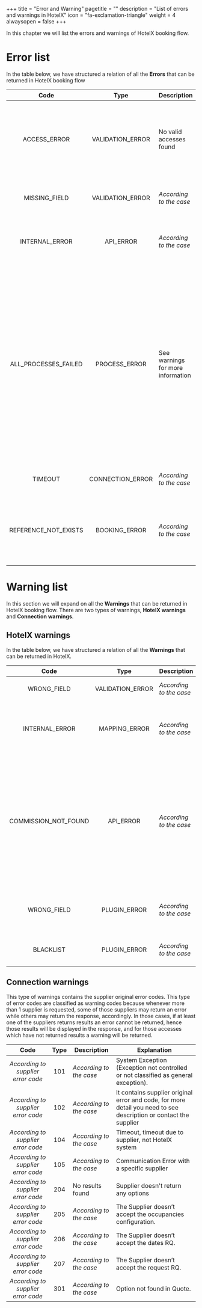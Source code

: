 +++
title = "Error and Warning"
pagetitle = ""
description = "List of errors and warnings in HotelX"
icon = "fa-exclamation-triangle"
weight = 4
alwaysopen = false
+++


In this chapter we will list the errors and warnings of HotelX booking flow.

# Error list
In the table below, we have structured a relation of all the **Errors** that can be returned in HotelX booking flow

|         Code         |       Type       |            Description            | Explanation  |
| :------------------: | :--------------: | --------------------------------- |-------------- |
|     ACCESS_ERROR     | VALIDATION_ERROR | No valid accesses found           | The access is not found or it has no permission, or you are using a test access and you need to add the testMode.|
|    MISSING_FIELD     | VALIDATION_ERROR | *According to the case*           | Some mandatory fields are missing in input|
|    INTERNAL_ERROR    |    API_ERROR     | *According to the case*           | Covers any unexpected error or errors due to **internal** service|
| ALL_PROCESSES_FAILED |  PROCESS_ERROR   | See warnings for more information | This occurs when no options are returned for all accesses after applying a plugin (blacklist, filter, mapping code),  commission, etc., it may also be caused by a wrong default setting, In the warning node you will find detailed information about the cause.|
|       TIMEOUT        | CONNECTION_ERROR | *According to the case*           | This occurs due to a connection timeout|
| REFERENCE_NOT_EXISTS |  BOOKING_ERROR   | *According to the case*           | This occurs when the booking reference provided is not available in the supplier system|


# Warning list

In this section we will expand on all the **Warnings** that can be returned in HotelX booking flow. There are two types of warnings, **HotelX warnings** and **Connection warnings**.

## HotelX warnings

In the table below, we have structured a relation of all the **Warnings** that can be returned in HotelX.

|                Code                | Type  |       Description       | Explanation                  |
| :--------------------------------: | :---: | ----------------------- | ---------------------------- |
|     WRONG_FIELD      | VALIDATION_ERROR | *According to the case* | A field or fields in the request are not correct|
|    INTERNAL_ERROR    |  MAPPING_ERROR   | *According to the case* | Error produced when mapping codes, it usually happens regarding hotel mapping|
| COMMISSION_NOT_FOUND |    API_ERROR     | *According to the case* | This occurs when the options are discarded because the supplier returns options with a negative commission that does not allow the calculation of the net price. You need to upload the commission file to solve it|
|     WRONG_FIELD      |   PLUGIN_ERROR   | *According to the case* | It occurs when the input of the plugin is misintroduced or misconstructed|
|      BLACKLIST       |   PLUGIN_ERROR   | *According to the case* | It occurs when the hotels or accesses are blacklisted|

## Connection warnings

This type of warnings contains the supplier original error codes. This type of error codes are classified as warning codes because whenever more than 1 supplier is requested, some of those suppliers may return an error while others may return the response, accordingly. In those cases, if at least one of the suppliers returns results an error cannot be returned, hence those results will be displayed in the response, and for those accesses which have not returned results a warning will be returned.


|                Code                | Type  |       Description       | Explanation                  |
| :--------------------------------: | :---: | ----------------------- | ---------------------------- |
| *According to supplier error code* |  101  | *According to the case* | System Exception (Exception not controlled or not classified as general exception).|
| *According to supplier error code* |  102  | *According to the case* | It contains supplier original error and code, for more detail you need to see description or contact the supplier |
| *According to supplier error code* |  104  | *According to the case* | Timeout, timeout due to supplier, not HotelX system|
| *According to supplier error code* |  105  | *According to the case* | Communication Error with a specific supplier|
| *According to supplier error code* |  204  | No results found        | Supplier doesn't return any options|
| *According to supplier error code* |  205  | *According to the case* | The Supplier doesn’t accept the occupancies configuration.|
| *According to supplier error code* |  206  | *According to the case* | The Supplier doesn’t accept the dates RQ.|
| *According to supplier error code* |  207  | *According to the case* | The Supplier doesn’t accept the request RQ.|
| *According to supplier error code* |  301  | *According to the case* | Option not found in Quote.|
